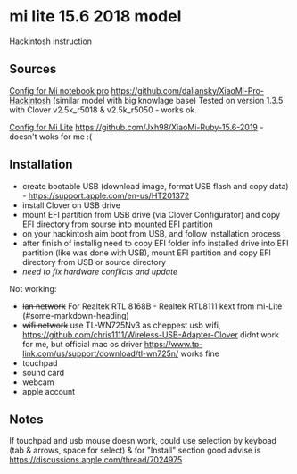 # mi lite 15.6 2018 model
Hackintosh instruction

## Sources
[Config for Mi notebook pro](#mi-pro) https://github.com/daliansky/XiaoMi-Pro-Hackintosh (similar model with big knowlage base)
Tested on version 1.3.5 with Clover v2.5k_r5018 & v2.5k_r5050 - works ok.

[Config for Mi Lite](#mi-Lite) https://github.com/Jxh98/XiaoMi-Ruby-15.6-2019 - doesn't woks for me :(

## Installation
- create bootable USB (download image, format USB flash and copy data) - https://support.apple.com/en-us/HT201372
- install Clover on USB drive
- mount EFI partition from USB drive (via Clover Configurator) and copy EFI directory from sourse into mounted EFI partition
- on your hackintosh aim boot from USB, and follow installation process
- after finish of installig need to copy EFI folder info installed drive into EFI partition (like was done with USB), mount EFI partition and copy EFI directory from USB or source directory
- *need to fix hardware conflicts and update*

Not working:
- ~~lan network~~ For Realtek RTL 8168B - Realtek RTL8111 kext from mi-Lite (#some-markdown-heading)
- ~~wifi network~~ use TL-WN725Nv3 as cheppest usb wifi, https://github.com/chris1111/Wireless-USB-Adapter-Clover didnt work for me, but official mac os driver https://www.tp-link.com/us/support/download/tl-wn725n/ works fine
- touchpad
- sound card
- webcam
- apple account


## Notes
If touchpad and usb mouse doesn work, could use selection by keyboad (tab & arrows, space for select) & for "Install" section good advise is https://discussions.apple.com/thread/7024975

